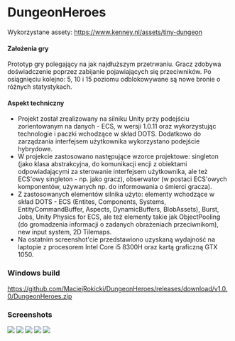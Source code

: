 # DungeonHeroes

Wykorzystane assety: https://www.kenney.nl/assets/tiny-dungeon

#### Założenia gry
Prototyp gry polegający na jak najdłuższym przetrwaniu. Gracz zdobywa doświadczenie poprzez zabijanie pojawiających się przeciwników. Po osiągnięciu kolejno: 5, 10 i 15 poziomu odblokowywane są nowe bronie o różnych statystykach.

#### Aspekt techniczny
* Projekt został zrealizowany na silniku Unity przy podejściu zorientowanym na danych - ECS, w wersji 1.0.11 oraz wykorzystując technologie i paczki wchodzące w skład DOTS. Dodatkowo do zarządzania interfejsem użytkownika wykorzystano podejście hybrydowe.
* W projekcie zastosowano następujące wzorce projektowe: singleton (jako klasa abstrakcyjna, do komunikacji encji z obiektami odpowiadającymi za sterowanie interfejsem użytkownika, ale też ECS'owy singleton - np. jako gracz), obserwator (w postaci ECS'owych komponentów, używanych np. do informowania o śmierci gracza).
* Z zastosowanych elementów silnika użyto: elementy wchodzące w skład DOTS - ECS (Entites, Components, Systems, EntityCommandBuffer, Aspects, DynamicBuffers, BlobAssets), Burst, Jobs, Unity Physics for ECS, ale też elementy takie jak ObjectPooling (do gromadzenia informacji o zadanych obrażeniach przeciwnikom), new input system, 2D Tilemaps.
* Na ostatnim screenshot'cie przedstawiono uzyskaną wydajność na laptopie z procesorem Intel Core i5 8300H oraz kartą graficzną GTX 1050.

### Windows build
https://github.com/MaciejRokicki/DungeonHeroes/releases/download/v1.0.0/DungeonHeroes.zip

### Screenshots
![](/../master/Media/1.png)
![](/../master/Media/2.png)
![](/../master/Media/3.png)
![](/../master/Media/4.png)
![](/../master/Media/5.png)

